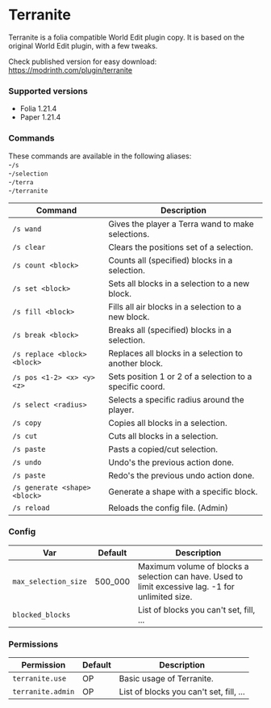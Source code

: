 # Terranite
Terranite is a folia compatible World Edit plugin copy. It is based on the original World Edit plugin, with a few tweaks.

Check published version for easy download:<br/>
https://modrinth.com/plugin/terranite

### Supported versions
- Folia 1.21.4
- Paper 1.21.4

### Commands
These commands are available in the following aliases:<br/>
-`/s`<br/>
-`/selection`<br/>
-`/terra`<br/>
-`/terranite`

| Command                       | Description                                              |
|-------------------------------|----------------------------------------------------------|
| `/s wand`                     | Gives the player a Terra wand to make selections.        |
| `/s clear`                    | Clears the positions set of a selection.                 |
| `/s count <block>`            | Counts all (specified) blocks in a selection.            |
| `/s set <block>`              | Sets all blocks in a selection to a new block.           |
| `/s fill <block>`             | Fills all air blocks in a selection to a new block.      |
| `/s break <block>`            | Breaks all (specified) blocks in a selection.            |
| `/s replace <block> <block>`  | Replaces all blocks in a selection to another block.     |
| `/s pos <1-2> <x> <y> <z>`    | Sets position 1 or 2 of a selection to a specific coord. |
| `/s select <radius>`          | Selects a specific radius around the player.             |
| `/s copy`                     | Copies all blocks in a selection.                        |
| `/s cut`                      | Cuts all blocks in a selection.                          |
| `/s paste`                    | Pasts a copied/cut selection.                            |
| `/s undo`                     | Undo's the previous action done.                         |
| `/s paste`                    | Redo's the previous undo action done.                    |
| `/s generate <shape> <block>` | Generate a shape with a specific block.                  |
| `/s reload`                   | Reloads the config file. (Admin)                         |


### Config

| Var                  | Default | Description                                                                                        |
|----------------------|---------|----------------------------------------------------------------------------------------------------|
| `max_selection_size` | 500_000 | Maximum volume of blocks a selection can have. Used to limit excessive lag. -1 for unlimited size. |
| `blocked_blocks`     |         | List of blocks you can't set, fill, ...                                                            |

### Permissions

| Permission        | Default | Description                             |
|-------------------|---------|-----------------------------------------|
| `terranite.use`   | OP      | Basic usage of Terranite.               |
| `terranite.admin` | OP      | List of blocks you can't set, fill, ... |
